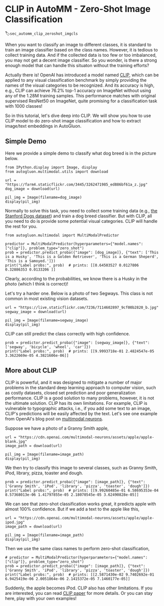 # CLIP in AutoMM - Zero-Shot Image Classification 
:label:`sec_automm_clip_zeroshot_imgcls`

When you want to classify an image to different classes, it is standard to train an image classifier based on the class names. However, it is tedious to collect training data. And if the collected data is too few or too imbalanced, you may not get a decent image classifier. So you wonder, is there a strong enough model that can handle this situaton without the training efforts? 

Actually there is! OpenAI has introduced a model named [CLIP](https://openai.com/blog/clip/), which can be applied to any visual classification benchmark by simply providing the names of the visual categories to be recognized. And its accuracy is high, e.g., CLIP can achieve 76.2% top-1 accuracy on ImageNet without using any of the 1.28M training samples. This performance matches with original supervised ResNet50 on ImageNet, quite promising for a classification task with 1000 classes!

So in this tutorial, let's dive deep into CLIP. We will show you how to use CLIP model to do zero-shot image classification and how to extract image/text embeddings in AutoGluon. 


## Simple Demo

Here we provide a simple demo to classify what dog breed is in the picture below. 

```{.python .input}
from IPython.display import Image, display
from autogluon.multimodal.utils import download

url = "https://farm4.staticflickr.com/3445/3262471985_ed886bf61a_z.jpg"
dog_image = download(url)

pil_img = Image(filename=dog_image)
display(pil_img)
```

Normally to solve this task, you need to collect some training data (e.g., [the Stanford Dogs dataset](http://vision.stanford.edu/aditya86/ImageNetDogs/)) and train a dog breed classifier. But with CLIP, all you need to do is provide some potential visual categories. CLIP will handle the rest for you.

```{.python .input}
from autogluon.multimodal import MultiModalPredictor

predictor = MultiModalPredictor(hyperparameters={"model.names": ["clip"]}, problem_type="zero_shot")
prob = predictor.predict_proba({"image": [dog_image]}, {"text": ['This is a Husky', 'This is a Golden Retriever', 'This is a German Sheperd', 'This is a Samoyed.']})
print("Label probs:", prob)  # prints: [[0.64503527 0.0127806  0.32886353 0.0133206 ]]
```

Clearly, according to the probabilities, we know there is a Husky in the photo (which I think is correct)!

Let's try a harder one. Below is a photo of two Segways. This class is not common in most existing vision datasets. 

```{.python .input}
url = "https://live.staticflickr.com/7236/7114602897_9cf00b2820_b.jpg"
segway_image = download(url)

pil_img = Image(filename=segway_image)
display(pil_img)
```

CLIP can still predict the class correctly with high confidence.

```{.python .input}
prob = predictor.predict_proba({"image": [segway_image]}, {"text": ['segway', 'bicycle', 'wheel', 'car']})
print("Label probs:", prob)  # prints: [[9.9993718e-01 2.4824547e-05 3.3622669e-05 4.3821606e-06]]
```


## More about CLIP

CLIP is powerful, and it was designed to mitigate a number of major problems in the standard deep learning approach to computer vision, such as costly datasets, closed set prediction and poor generalization performance. CLIP is a good solution to many problems, however, it is not the ultimate solution. CLIP has its own limitations. For example, CLIP is vulnerable to typographic attacks, i.e., if you add some text to an image, CLIP's predictions will be easily affected by the text. Let's see one example from OpenAI's blog post on [multimodal neurons](https://openai.com/blog/multimodal-neurons/). 

Suppose we have a photo of a Granny Smith apple, 
```{.python .input}
url = "https://cdn.openai.com/multimodal-neurons/assets/apple/apple-blank.jpg"
image_path = download(url)

pil_img = Image(filename=image_path)
display(pil_img)
```

We then try to classify this image to several classes, such as Granny Smith, iPod, library, pizza, toaster and dough.

```{.python .input}
prob = predictor.predict_proba({"image": [image_path]}, {"text": ['Granny Smith', 'iPod', 'library', 'pizza', 'toaster', 'dough']})
print("Label probs:", prob)  # prints: [[9.99260485e-01 6.58695353e-04 8.57368013e-06 1.41797855e-05 2.18070545e-05 3.62490828e-05]]
```

We can see that zero-shot classification works great, it predicts apple with almost 100% confidence. But if we add a text to the apple like this,

```{.python .input}
url = "https://cdn.openai.com/multimodal-neurons/assets/apple/apple-ipod.jpg"
image_path = download(url)

pil_img = Image(filename=image_path)
display(pil_img)
```

Then we use the same class names to perform zero-shot classification,

```{.python .input}
# predictor = MultiModalPredictor(hyperparameters={"model.names": ["clip"]}, problem_type="zero_shot")
prob = predictor.predict_proba({"image": [image_path]}, {"text": ['Granny Smith', 'iPod', 'library', 'pizza', 'toaster', 'dough']})
print("Label probs:", prob)  # prints: [[2.5871430e-02 9.7402692e-01 6.9425419e-06 2.0051864e-06 2.1415372e-05 7.1460177e-05]]
```

Suddenly, the apple becomes iPod. CLIP also has other limitations. If you are interested, you can read [CLIP paper](https://arxiv.org/abs/2103.00020) for more details. Or you can stay here, play with your own examples! 
